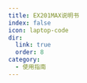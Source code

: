 ```yaml
---
title: EX201MAX说明书
index: false
icon: laptop-code
dir:
  link: true
  order: 8
category:
  - 使用指南
---
```


<Catalog />
